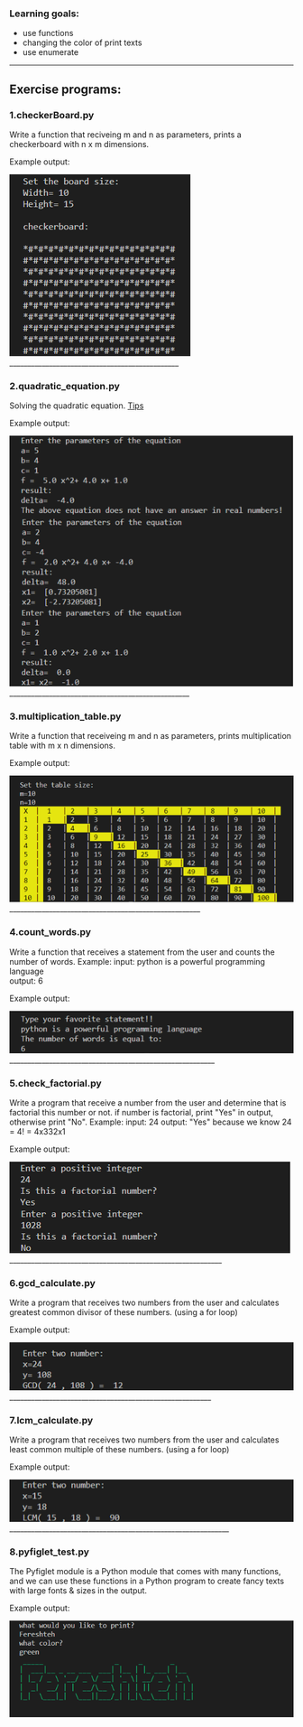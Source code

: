 
### Learning goals:
* use functions
* changing the color of print texts
* use enumerate
________________________________________________

## Exercise programs:

### 1.checkerBoard.py
Write a function that reciveing m and n as parameters, prints a checkerboard with n x m dimensions.

Example output:

<img src="checkerBoard.png" />
_______________________________________________

### 2.quadratic_equation.py
Solving the quadratic equation. <a href="" > Tips </a>

Example output:

<img src="quadratic_equation.png" />
__________________________________________________

### 3.multiplication_table.py
Write a function that receiveing m and n as parameters, prints multiplication table with m x n dimensions.

Example output:

<img src="multiplication_table.png" />
_____________________________________________________
     
### 4.count_words.py
Write a function that receives a statement from the user and counts the number of words. Example:
input: python is a powerful programming language             
output: 6

Example output:

<img src="count_words.png" />
_________________________________________________________

### 5.check_factorial.py
Write a program that receive a number from the user and determine that is factorial this number or not. 
if number is factorial, print "Yes" in output, otherwise print "No". Example:
input: 24       output: "Yes"
because we know 24 = 4! = 4x332x1 

Example output:

<img src="check_factorial.png" />
___________________________________________________________

### 6.gcd_calculate.py
Write a program that receives two numbers from the user and calculates greatest common divisor of these numbers. (using a for loop)

Example output:

<img src="gcd_calculate.png" />
________________________________________________________

### 7.lcm_calculate.py
Write a program that receives two numbers from the user and calculates least common multiple of these numbers. (using a for loop) 

Example output:

<img src="lcm_calculate.png"/>
_____________________________________________________________

### 8.pyfiglet_test.py
The Pyfiglet module is a Python module that comes with many functions, and we can use these functions in a Python program to create fancy texts with large fonts & sizes in the output. 

Example output:

<img src="pyfiglet_test.png" />



